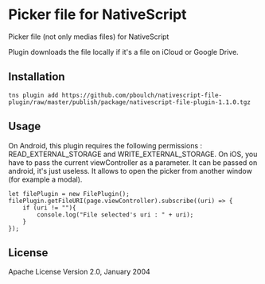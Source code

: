 # Picker file for NativeScript

Picker file (not only medias files) for NativeScript

Plugin downloads the file locally if it's a file on iCloud or Google Drive.

## Installation

```
tns plugin add https://github.com/pboulch/nativescript-file-plugin/raw/master/publish/package/nativescript-file-plugin-1.1.0.tgz
```

## Usage 
	
On Android, this plugin requires the following permissions : READ_EXTERNAL_STORAGE and WRITE_EXTERNAL_STORAGE.
On iOS, you have to pass the current viewController as a parameter. It can be passed on android, it's just useless. It allows to open the picker from another window (for example a modal).

    let filePlugin = new FilePlugin();
    filePlugin.getFileURI(page.viewController).subscribe((uri) => {
        if (uri != ""){
            console.log("File selected's uri : " + uri);
        }
    });
    

    
## License

Apache License Version 2.0, January 2004
